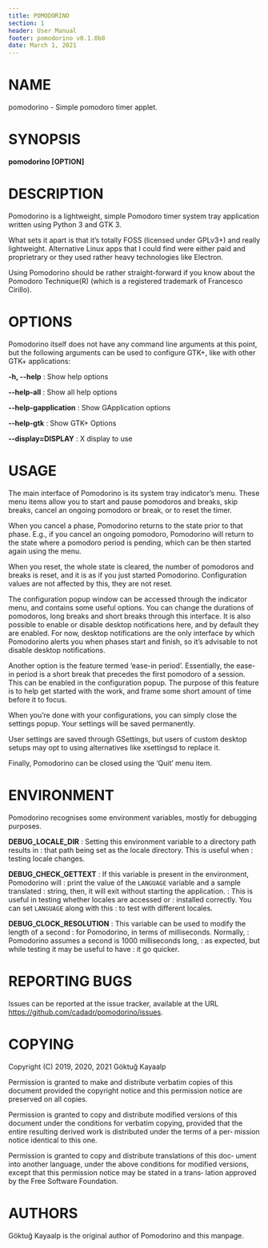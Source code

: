 ```yaml
---
title: POMODORINO
section: 1
header: User Manual
footer: pomodorino v0.1.0b8
date: March 1, 2021
---
```


# NAME

pomodorino - Simple pomodoro timer applet.

# SYNOPSIS

**pomodorino [OPTION]**

# DESCRIPTION

Pomodorino is a lightweight, simple Pomodoro timer system tray
application written using Python 3 and GTK 3.

What sets it apart is that it’s totally FOSS (licensed under GPLv3+)
and really lightweight.  Alternative Linux apps that I could find were
either paid and proprietrary or they used rather heavy technologies
like Electron.

Using Pomodorino should be rather straight-forward if you know about
the Pomodoro Technique(R) (which is a registered trademark of
Francesco Cirillo).

# OPTIONS

Pomodorino itself does not have any command line arguments at this
point, but the following arguments can be used to configure GTK+, like
with other GTK+ applications:

**-h, --help**
: Show help options

**--help-all**
: Show all help options

**--help-gapplication**
: Show GApplication options

**--help-gtk**
: Show GTK+ Options

**--display=DISPLAY**
: X display to use

# USAGE

The main interface of Pomodorino is its system tray indicator’s menu.
These menu items allow you to start and pause pomodoros and breaks,
skip breaks, cancel an ongoing pomodoro or break, or to reset the
timer.

When you cancel a phase, Pomodorino returns to the state prior to that
phase.  E.g., if you cancel an ongoing pomodoro, Pomodorino will
return to the state where a pomodoro period is pending, which can be
then started again using the menu.

When you reset, the whole state is cleared, the number of pomodoros
and breaks is reset, and it is as if you just started Pomodorino.
Configuration values are not affected by this, they are not reset.

The configuration popup window can be accessed through the indicator
menu, and contains some useful options.  You can change the durations
of pomodoros, long breaks and short breaks through this interface.  It
is also possible to enable or disable desktop notifications here, and
by default they are enabled.  For now, desktop notifications are the
only interface by which Pomodorino alerts you when phases start and
finish, so it’s advisable to not disable desktop notifications.

Another option is the feature termed ‘ease-in period’.  Essentially,
the ease-in period is a short break that precedes the first pomodoro
of a session.  This can be enabled in the configuration popup.  The
purpose of this feature is to help get started with the work, and
frame some short amount of time before it to focus.

When you’re done with your configurations, you can simply close the
settings popup.  Your settings will be saved permanently.

User settings are saved through GSettings, but users of custom desktop
setups may opt to using alternatives like xsettingsd to replace it.

Finally, Pomodorino can be closed using the ‘Quit’ menu item.

# ENVIRONMENT

Pomodorino recognises some environment variables, mostly for debugging
purposes.

**DEBUG_LOCALE_DIR**
: Setting this environment variable to a directory path results in
: that path being set as the locale directory.  This is useful when
: testing locale changes.

**DEBUG_CHECK_GETTEXT**
: If this variable is present in the environment, Pomodorino will
: print the value of the `LANGUAGE` variable and a sample translated
: string, then, it will exit without starting the application.
: This is useful in testing whether locales are accessed or
: installed correctly.  You can set `LANGUAGE` along with this
: to test with different locales.

**DEBUG_CLOCK_RESOLUTION**
: This variable can be used to modify the length of a second
: for Pomodorino, in terms of milliseconds.  Normally,
: Pomodorino assumes a second is 1000 milliseconds long,
: as expected, but while testing it may be useful to have
: it go quicker.

# REPORTING BUGS

Issues can be reported at the issue tracker, available at the URL
<https://github.com/cadadr/pomodorino/issues>.

# COPYING

Copyright (C) 2019, 2020, 2021  Göktuğ Kayaalp <self at gkayaalp dot com>

Permission is granted to make and distribute verbatim copies  of  this
document  provided the copyright notice and this permission notice are
preserved on all copies.

Permission is granted to copy and distribute modified versions of this
document  under the conditions for verbatim copying, provided that the
entire resulting derived work is distributed under the terms of a per‐
mission notice identical to this one.

Permission is granted to copy and distribute translations of this doc‐
ument into another language, under the above conditions  for  modified
versions, except that this permission notice may be stated in a trans‐
lation approved by the Free Software Foundation.

# AUTHORS

Göktuğ Kayaalp <self at gkayaalp dot com> is the original author of
Pomodorino and this manpage.
